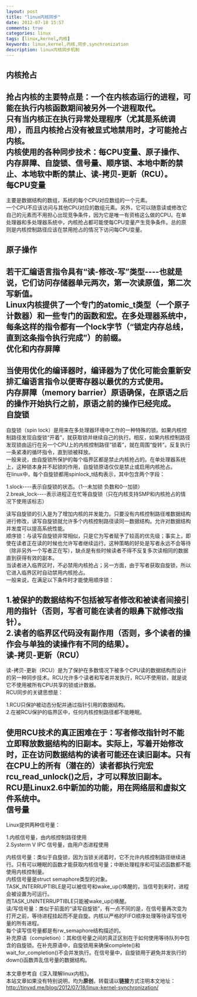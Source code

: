 ```yaml
---
layout: post
title: "linux内核同步"
date: 2012-07-18 15:57
comments: true
categories: linux
tags: [linux,kernel,内核]
keywords: linux,kernel,内核,同步,synchronization
description: linux内核同步机制
---
```

内核抢占
---
抢占内核的主要特点是：一个在内核态运行的进程，可能在执行内核函数期间被另外一个进程取代。   
只有当内核正在执行异常处理程序（尤其是系统调用），而且内核抢占没有被显式地禁用时，才可能抢占内核。   
内核使用的各种同步技术：每CPU变量、原子操作、内存屏障、自旋锁、信号量、顺序锁、本地中断的禁止、本地软中断的禁止、读-拷贝-更新（RCU）。   
每CPU变量
---
主要是数据结构的数组，系统的每个CPU对应数组的一个元素。   
一个CPU不应该访问与其他CPU对应的数组元素。另外，它可以随意读或修改它自己的元素而不用担心出现竞争条件，因为它是唯一有资格这么做的CPU。在单处理器和多处理器系统中，内核抢占都可能使每CPU变量产生竞争条件。总的原则是内核控制路径应该在禁用抢占的情况下访问每CPU变量。   

<!--more-->
原子操作
---
若干汇编语言指令具有“读-修改-写”类型----也就是说，它们访问存储器单元两次，第一次读原值，第二次写新值。   
Linux内核提供了一个专门的atomic_t类型（一个原子计数器）和一些专门的函数和宏。在多处理器系统中，每条这样的指令都有一个lock字节（“锁定内存总线，直到这条指令执行完成”）的前缀。   
优化和内存屏障
---
当使用优化的编译器时，编译器为了优化可能会重新安排汇编语言指令以便寄存器以最优的方式使用。   
内存屏障（memory barrier）原语确保，在原语之后的操作开始执行之前，原语之前的操作已经完成。   
自旋锁
---
自旋锁（spin lock）是用来在多处理器环境中工作的一种特殊的锁。如果内核控制路径发现自旋锁“开着”，就获取锁并继续自己的执行。相反，如果内核控制路径发现锁由运行在另一个CPU上的内核控制路径“锁着”，就在周围“旋转”。反复执行一条紧凑的循环指令，直到锁被释放。     
一般来说，由自旋锁所保护的每个临界区都是禁止内核抢占的。在单处理器系统上，这种锁本身并不起锁的作用，自旋锁原语仅仅是禁止或启用内核抢占。    
在linux中，每个自旋锁都用spinlock_t结构表示，其中包含两个字段：    

1.slock----表示自旋锁的状态。（1--未加锁  负数和0--加锁）   
2.break_lock----表示进程正在忙等自旋锁（只在内核支持SMP和内核抢占的情况下使用该标志）


读写自旋锁的引入是为了增加内核的并发能力。只要没有内核控制路径堆数据结构进行修改，读写自旋锁就允许多个内核控制路径读同一数据结构。允许对数据结构并发度可以提高系统性能。   
顺序锁：与读写自旋锁非常相似，只是它为写者赋予了较高的优先级；事实上，即使在读者正在读的时候也允许写者继续运行。这种策略的好处是写者永远不会等待（除非另外一个写者正在写），缺点是有些时候读者不得不反复多次读相同的数据直到获得有效的副本。   
当读者进入临界区时，不必禁用内核抢占；另一方面，由于写者获取自旋锁，所以它进入临界区时自动禁用内核抢占。   
一般来说，在满足以下条件时才能使用顺序锁：   

1.被保护的数据结构不包括被写者修改和被读者间接引用的指针（否则，写者可能在读者的眼鼻下就修改指针）。   
2.读者的临界区代码没有副作用（否则，多个读者的操作会与单独的读操作有不同的结果）。   
读-拷贝-更新（RCU）
---
读-拷贝-更新（RCU）是为了保护在多数情况下被多个CPU读的数据结构而设计的另一种同步技术。RCU允许多个读者和写者并发执行，RCU不使用锁，就是说它不使用被所有CPU共享的锁或计数器。    
RCU同步的关键思想是：

1.RCU只保护被动态分配并通过指针引用的数据结构。   
2.在被RCU保护的临界区中，任何内核控制路径都不能睡眠。

使用RCU技术的真正困难在于：写者修改指针时不能立即释放数据结构的旧副本。实际上，写着开始修改时，正在访问数据结构的读者可能还在读旧副本。只有在CPU上的所有（潜在的）读者都执行完宏rcu_read_unlock()之后，才可以释放旧副本。   
RCU是Linux2.6中新加的功能，用在网络层和虚拟文件系统中。   
信号量
---
Linux提供两种信号量：

1.内核信号量，由内核控制路径使用   
2.Systerm V IPC 信号量，由用户态进程使用

内核信号量：类似于自旋锁，因为当锁关闭着时，它不允许内核控制路径继续进行。只有可以睡眠的函数才能获取内核信号量；中断处理程序和可延迟函数都不能使用内核控制量。   
内核信号量是struct semaphore类型的对象。   
TASK_INTERRUPTIBLE是可以被信号和wake_up()唤醒的，当信号到来时，进程会被设置为可运行。   
而TASK_UNINTERRUPTIBLE只能被wake_up()唤醒。   
读/写信号量：类似于前面的“读写自旋锁”，有一点不同的是，在信号量再次变为打开之前，等待进程挂起而不是自旋。内核以严格的FIFO顺序处理等待读写信号量的所有进程。   
每个读写信号量都是有rw_semaphore结构描述的。   
补充原语（completion）：其和信号量之间的真正区别在于如何使用等待队列中包含的自旋锁。在补充原语中，自旋锁用来确保complete()和wait_for_completion()不会并发执行。在信号量中，自旋锁用于避免并发执行的down()函数弄乱信号量的数据结构。   
<br />
本文章参考自《深入理解linux内核》。   
本站文章如果没有特别说明，均为**原创**，转载请以**链接**方式注明本文地址：<http://tinyxd.me/blog/2012/07/18/linux-kernel-synchronization/>
 